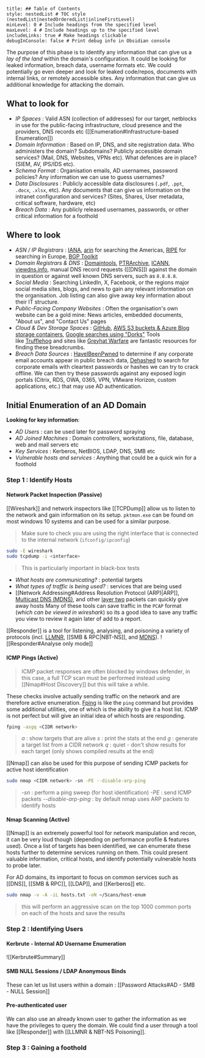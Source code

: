 ```table-of-contents
title: ## Table of Contents
style: nestedList # TOC style (nestedList|nestedOrderedList|inlineFirstLevel)
minLevel: 0 # Include headings from the specified level
maxLevel: 4 # Include headings up to the specified level
includeLinks: true # Make headings clickable
debugInConsole: false # Print debug info in Obsidian console
```
The purpose of this phase is to identify any information that can give us a *lay of the land* within the domain's configuration. It could be looking for leaked information, breach data, username formats etc. We could potentially go even deeper and look for leaked code/repos, documents with internal links, or remotely accessible sites. Any information that can give us additional knowledge for attacking the domain.

## What to look for
- *IP Spaces* : Valid ASN (collection of addresses) for our target, netblocks in use for the public-facing infrastructure, cloud presence and the providers, DNS records etc ([[Enumeration#Infrastructure-based Enumeration]])
- *Domain Information* : Based on IP, DNS, and site registration data. Who administers the domain? Subdomains? Publicly accessible domain services? (Mail, DNS, Websites, VPNs etc). What defences are in place? (SIEM, AV, IPS/IDS etc).
- *Schema Format* : Organisation emails, AD usernames, password policies? Any information we can use to guess usernames?
- *Data Disclosures* : Publicly accessible data disclosures (`.pdf`, `.ppt`, `.docx`, `.xlsx`, etc). Any documents that can give us information on the intranet configuration and services? (Sites, Shares, User metadata, critical software, hardware, etc)
- *Breach Data* : Any publicly released usernames, passwords, or other critical information for a foothold

## Where to look
- *ASN / IP Registrars* : [IANA](https://www.iana.org/), [arin](https://www.arin.net/) for searching the Americas, [RIPE](https://www.ripe.net/) for searching in Europe, [BGP Toolkit](https://bgp.he.net/)
- *Domain Registrars & DNS* : [Domaintools](https://www.domaintools.com/), [PTRArchive](http://ptrarchive.com/), [ICANN](https://lookup.icann.org/lookup), [viewdns.info](https://viewdns.info/), manual DNS record requests ([[DNS]]) against the domain in question or against well known DNS servers, such as `8.8.8.8`.
- *Social Media* : Searching LinkedIn, X, Facebook, or the regions major social media sites, blogs, and news to gain any relevant information on the organisation. Job listing can also give away key information about their IT structure.
- *Public-Facing Company Websites* : Often the organisation's own website can be a gold mine: News articles, embedded documents, "About us", and "Contact Us" pages
- *Cloud & Dev Storage Spaces* : [GitHub](https://github.com/), [AWS S3 buckets & Azure Blog storage containers](https://grayhatwarfare.com/), [Google searches using "Dorks"](https://www.exploit-db.com/google-hacking-database) Tools like [Trufflehog](https://github.com/trufflesecurity/truffleHog) and sites like [Greyhat Warfare](https://buckets.grayhatwarfare.com/) are fantastic resources for finding these breadcrumbs.
- *Breach Data Sources* : [HaveIBeenPwned](https://haveibeenpwned.com/) to determine if any corporate email accounts appear in public breach data, [Dehashed](https://www.dehashed.com/) to search for corporate emails with cleartext passwords or hashes we can try to crack offline. We can then try these passwords against any exposed login portals (Citrix, RDS, OWA, 0365, VPN, VMware Horizon, custom applications, etc.) that may use AD authentication.

## Initial Enumeration of an AD Domain
**Looking for key information**:
- *AD Users* : can be used later for password spraying
- *AD Joined Machines* : Domain controllers, workstations, file, database, web and mail servers etc
- *Key Services* : Kerberos, NetBIOS, LDAP, DNS, SMB etc
- *Vulnerable hosts and services* : Anything that could be a quick win for a foothold

### Step 1 : Identify Hosts
#### Network Packet Inspection (Passive)
[[Wireshark]] and network inspectors like [[TCPDump]] allow us to listen to the network and gain information on its setup. `pktmon.exe` can be found on most windows 10 systems and can be used for a similar purpose.
> Make sure to check you are using the right interface that is connected to the internal network (`ifconfig/ipconfig`)
```bash
sudo -E wireshark
sudo tcpdump -i <interface>
```
> This is particularly important in black-box tests
- *What hosts are communicating?* : potential targets
- *What types of traffic is being used?* : services that are being used
- [[Network Addressing#Address Resolution Protocol (ARP)|ARP]], [Multicast DNS (MDNS)](https://en.wikipedia.org/wiki/Multicast_DNS), and other [layer two](https://www.juniper.net/documentation/us/en/software/junos/multicast-l2/topics/topic-map/layer-2-understanding.html) packets can quickly give away hosts
Many of these tools can save traffic in the `PCAP` format (*which can be viewed in wireshark*) so its a good idea to save any traffic you view to review it again later of add to a report.

[[Responder]] is a tool for listening, analysing, and poisoning a variety of protocols (incl. [LLMNR](https://en.wikipedia.org/wiki/Link-Local_Multicast_Name_Resolution), [[SMB & RPC|NBT-NS]], and [MDNS](https://en.wikipedia.org/wiki/Multicast_DNS)).
![[Responder#Analyse only mode]]

#### ICMP Pings (Active)
> ICMP packet responses are often blocked by windows defender, in this case, a full TCP scan must be performed instead using [[Nmap#Host Discovery]] but this will take a while.

These checks involve actually sending traffic on the network and are therefore active enumeration.
[Fping](https://fping.org/) is like the `ping` command but provides some additional utilities, one of which is the ability to give it a host list. ICMP is not perfect but will give an initial idea of which hosts are responding.

```bash
fping -asgq <CIDR network>
```
> *a* : show targets that are alive
> *s* : print the stats at the end
> *g* : generate a target list from a CIDR network
> *q* : quiet - don't show results for each target (only shows compiled results at the end)

[[Nmap]] can also be used for this purpose of sending ICMP packets for active host identification
```bash
sudo nmap <CIDR network> -sn -PE --disable-arp-ping
```
> *-sn* : perform a ping sweep (for host identification)
> *-PE* : send ICMP packets
> *--disable-arp-ping* : by default nmap uses ARP packets to identify hosts

#### Nmap Scanning (Active)
[[Nmap]] is an extremely powerful tool for network manipulation and recon, it can be very loud though (depending on performance profile & features used). Once a list of targets has been identified, we can enumerate these hosts further to determine services running on them. This could present valuable information, critical hosts, and identify potentially vulnerable hosts to probe later.

For AD domains, its important to focus on common services such as [[DNS]], [[SMB & RPC]], [[LDAP]], and [[Kerberos]] etc.
```bash
sudo nmap -v -A -iL hosts.txt -oN ~/Scans/host-enum
```
> this will perform an aggressive scan on the top 1000 common ports on each of the hosts and save the results

### Step 2 : Identifying Users
#### Kerbrute - Internal AD Username Enumeration
![[Kerbrute#Summary]]
#### SMB NULL Sessions / LDAP Anonymous Binds
These can let us list users within a domain : [[Password Attacks#AD - SMB - NULL Session]]

#### Pre-authenticated user
We can also use an already known user to gather the information as we have the privileges to query the domain. We could find a user through a tool like [[Responder]] with [[LLMNR & NBT-NS Poisoning]].

### Step 3 : Gaining a foothold